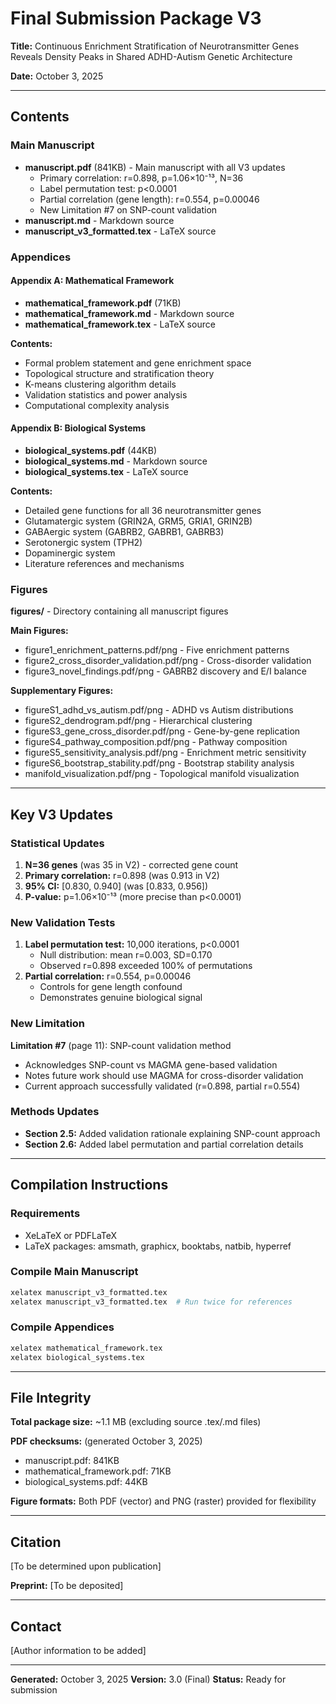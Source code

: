 # Final Submission Package V3

**Title:** Continuous Enrichment Stratification of Neurotransmitter Genes Reveals Density Peaks in Shared ADHD-Autism Genetic Architecture

**Date:** October 3, 2025

---

## Contents

### Main Manuscript
- **manuscript.pdf** (841KB) - Main manuscript with all V3 updates
  - Primary correlation: r=0.898, p=1.06×10⁻¹³, N=36
  - Label permutation test: p<0.0001
  - Partial correlation (gene length): r=0.554, p=0.00046
  - New Limitation #7 on SNP-count validation
- **manuscript.md** - Markdown source
- **manuscript_v3_formatted.tex** - LaTeX source

### Appendices

#### Appendix A: Mathematical Framework
- **mathematical_framework.pdf** (71KB)
- **mathematical_framework.md** - Markdown source
- **mathematical_framework.tex** - LaTeX source

**Contents:**
- Formal problem statement and gene enrichment space
- Topological structure and stratification theory
- K-means clustering algorithm details
- Validation statistics and power analysis
- Computational complexity analysis

#### Appendix B: Biological Systems
- **biological_systems.pdf** (44KB)
- **biological_systems.md** - Markdown source
- **biological_systems.tex** - LaTeX source

**Contents:**
- Detailed gene functions for all 36 neurotransmitter genes
- Glutamatergic system (GRIN2A, GRM5, GRIA1, GRIN2B)
- GABAergic system (GABRB2, GABRB1, GABRB3)
- Serotonergic system (TPH2)
- Dopaminergic system
- Literature references and mechanisms

### Figures
**figures/** - Directory containing all manuscript figures

**Main Figures:**
- figure1_enrichment_patterns.pdf/png - Five enrichment patterns
- figure2_cross_disorder_validation.pdf/png - Cross-disorder validation
- figure3_novel_findings.pdf/png - GABRB2 discovery and E/I balance

**Supplementary Figures:**
- figureS1_adhd_vs_autism.pdf/png - ADHD vs Autism distributions
- figureS2_dendrogram.pdf/png - Hierarchical clustering
- figureS3_gene_cross_disorder.pdf/png - Gene-by-gene replication
- figureS4_pathway_composition.pdf/png - Pathway composition
- figureS5_sensitivity_analysis.pdf/png - Enrichment metric sensitivity
- figureS6_bootstrap_stability.pdf/png - Bootstrap stability analysis
- manifold_visualization.pdf/png - Topological manifold visualization

---

## Key V3 Updates

### Statistical Updates
1. **N=36 genes** (was 35 in V2) - corrected gene count
2. **Primary correlation:** r=0.898 (was 0.913 in V2)
3. **95% CI:** [0.830, 0.940] (was [0.833, 0.956])
4. **P-value:** p=1.06×10⁻¹³ (more precise than p<0.0001)

### New Validation Tests
1. **Label permutation test:** 10,000 iterations, p<0.0001
   - Null distribution: mean r=0.003, SD=0.170
   - Observed r=0.898 exceeded 100% of permutations
2. **Partial correlation:** r=0.554, p=0.00046
   - Controls for gene length confound
   - Demonstrates genuine biological signal

### New Limitation
**Limitation #7** (page 11): SNP-count validation method
- Acknowledges SNP-count vs MAGMA gene-based validation
- Notes future work should use MAGMA for cross-disorder validation
- Current approach successfully validated (r=0.898, partial r=0.554)

### Methods Updates
- **Section 2.5:** Added validation rationale explaining SNP-count approach
- **Section 2.6:** Added label permutation and partial correlation details

---

## Compilation Instructions

### Requirements
- XeLaTeX or PDFLaTeX
- LaTeX packages: amsmath, graphicx, booktabs, natbib, hyperref

### Compile Main Manuscript
```bash
xelatex manuscript_v3_formatted.tex
xelatex manuscript_v3_formatted.tex  # Run twice for references
```

### Compile Appendices
```bash
xelatex mathematical_framework.tex
xelatex biological_systems.tex
```

---

## File Integrity

**Total package size:** ~1.1 MB (excluding source .tex/.md files)

**PDF checksums:** (generated October 3, 2025)
- manuscript.pdf: 841KB
- mathematical_framework.pdf: 71KB
- biological_systems.pdf: 44KB

**Figure formats:** Both PDF (vector) and PNG (raster) provided for flexibility

---

## Citation

[To be determined upon publication]

**Preprint:** [To be deposited]

---

## Contact

[Author information to be added]

---

**Generated:** October 3, 2025
**Version:** 3.0 (Final)
**Status:** Ready for submission
